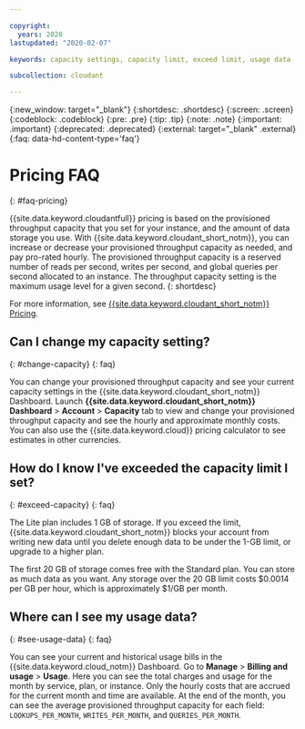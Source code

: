 ```yaml
---

copyright:
  years: 2020
lastupdated: "2020-02-07"

keywords: capacity settings, capacity limit, exceed limit, usage data

subcollection: cloudant

---
```


{:new_window: target="_blank"}
{:shortdesc: .shortdesc}
{:screen: .screen}
{:codeblock: .codeblock}
{:pre: .pre}
{:tip: .tip}
{:note: .note}
{:important: .important}
{:deprecated: .deprecated}
{:external: target="_blank" .external}
{:faq: data-hd-content-type='faq'}

<!-- Acrolinx: 2019 -->

# Pricing FAQ
{: #faq-pricing}

{{site.data.keyword.cloudantfull}} pricing is based on the provisioned throughput capacity that you set for your instance, and the amount of data storage you use. With {{site.data.keyword.cloudant_short_notm}}, you can increase or decrease your provisioned throughput capacity as needed, and pay pro-rated hourly. The provisioned throughput capacity is a reserved number of reads per second, writes per second, and global queries per second allocated to an instance. The throughput capacity setting is the maximum usage level for a given second.
{: shortdesc} 

For more information, see [{{site.data.keyword.cloudant_short_notm}} Pricing](/docs/services/Cloudant?topic=cloudant-pricing).

## Can I change my capacity setting? 
{: #change-capacity}
{: faq}

You can change your provisioned throughput capacity and see your current capacity settings in the {{site.data.keyword.cloudant_short_notm}} Dashboard. Launch **{{site.data.keyword.cloudant_short_notm}} Dashboard** > **Account** > **Capacity** tab to view and change your provisioned throughput capacity and see the hourly and approximate monthly costs. You can also use the {{site.data.keyword.cloud}} pricing calculator to see estimates in other currencies.

## How do I know I've exceeded the capacity limit I set? 
{: #exceed-capacity}
{: faq}

The Lite plan includes 1 GB of storage. If you exceed the limit, {{site.data.keyword.cloudant_short_notm}} blocks your account from writing new data until you delete enough data to be under the 1-GB limit, or upgrade to a higher plan. 

The first 20 GB of storage comes free with the Standard plan. You can store as much data as you want. Any storage over the 20 GB limit costs $0.0014 per GB per hour, which is approximately $1/GB per month.

## Where can I see my usage data?
{: #see-usage-data}
{: faq}

You can see your current and historical usage bills in the {{site.data.keyword.cloud_notm}} Dashboard. Go to **Manage** > **Billing and usage** > **Usage**. Here you can see the total charges and usage for the month by service, plan, or instance. Only the hourly costs that are accrued for the current month and time are available. At the end of the month, you can see the average provisioned throughput capacity for each field: `LOOKUPS_PER_MONTH`, `WRITES_PER_MONTH`, and `QUERIES_PER_MONTH`.

